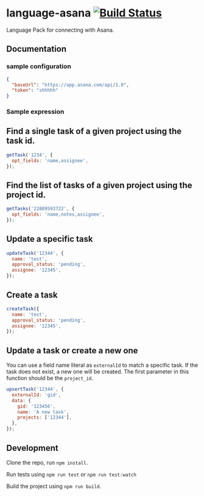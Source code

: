 # language-asana [![Build Status](https://travis-ci.org/OpenFn/language-asana.svg?branch=master)](https://travis-ci.org/OpenFn/language-asana)

Language Pack for connecting with Asana.

## Documentation

### sample configuration

```json
{
  "baseUrl": "https://app.asana.com/api/1.0",
  "token": "shhhhh"
}
```

### Sample expression

## Find a single task of a given project using the task id.

```js
getTask('1234', {
  opt_fields: 'name,assignee',
});
```

## Find the list of tasks of a given project using the project id.

```js
getTasks('22889593722', {
  opt_fields: 'name,notes,assignee',
});
```

## Update a specific task

```js
updateTask('12344', {
  name: 'test',
  approval_status: 'pending',
  assignee: '12345',
});
```

## Create a task

```js
createTask({
  name: 'test',
  approval_status: 'pending',
  assignee: '12345',
});
```

## Update a task or create a new one

You can use a field name literal as `externalId` to match a specific task. If the task
does not exist, a new one will be created.
The first parameter in this function should be the `project_id`.

```js
upsertTask('12344', {
  externalId: 'gid',
  data: {
    gid: '123456',
    name: 'A new task',
    projects: ['12344'],
  },
});
```

## Development

Clone the repo, run `npm install`.

Run tests using `npm run test` or `npm run test:watch`

Build the project using `npm run build`.
